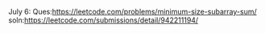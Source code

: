 July 6: Ques:https://leetcode.com/problems/minimum-size-subarray-sum/
soln:https://leetcode.com/submissions/detail/942211194/
